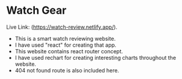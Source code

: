 # Watch Gear

Live Link: (https://watch-review.netlify.app/).

- This is a smart watch reviewing website.
- I have used "react" for creating that app.
- This website contains react router concept.
- I have used rechart for creating interesting charts throughout the website.
- 404 not found route is also included here.
